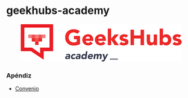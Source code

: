 # geekhubs-academy


<p align="center">
    <img src="https://github.com/GeeksHubsAcademy/2020-geekshubs-media/blob/master/image/logo.png">	
</p>

### Apéndiz
* [Convenio](https://github.com/GeeksHubsAcademy/2020-geekshubs-convenio)
